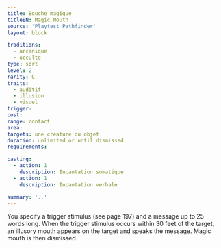 ```yaml
---
title: Bouche magique
titleEN: Magic Mouth
source: 'Playtest Pathfinder'
layout: block

traditions:
  - arcanique
  - occulte
type: sort
level: 2
rarity: C
traits:
  - auditif
  - illusion
  - visuel
trigger: 
cost: 
range: contact
area: 
targets: une créature ou objet
duration: unlimited or until dismissed
requirements: 

casting:
  - action: 1
    description: Incantation somatique
  - action: 1
    description: Incantation verbale

summary: '..'
---
```

You specify a trigger stimulus (see page 197) and a message up to 25 words long. When the trigger stimulus occurs within 30 feet of the target, an illusory mouth appears on the target and speaks the message. Magic mouth is then dismissed.